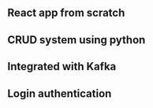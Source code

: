 ## React app from scratch

## CRUD system using python

## Integrated with Kafka

## Login authentication

